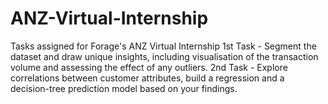# ANZ-Virtual-Internship
Tasks assigned for Forage's ANZ Virtual Internship
1st Task - Segment the dataset and draw unique insights, including visualisation of the transaction volume and assessing the effect of any outliers.
2nd Task - Explore correlations between customer attributes, build a regression and a decision-tree prediction model based on your findings.
